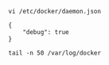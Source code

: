 
```
vi /etc/docker/daemon.json
```

```
{  
    "debug": true  
}
```

```
tail -n 50 /var/log/docker
```
